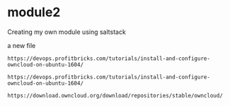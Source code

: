# module2
Creating my own module using saltstack

a new file


	https://devops.profitbricks.com/tutorials/install-and-configure-owncloud-on-ubuntu-1604/

	https://devops.profitbricks.com/tutorials/install-and-configure-owncloud-on-ubuntu-1604/

	https://download.owncloud.org/download/repositories/stable/owncloud/


